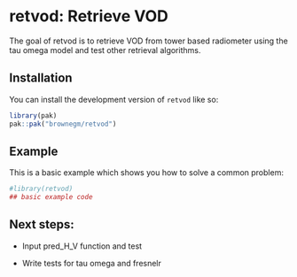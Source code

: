 
<!-- README.md is generated from README.Rmd. Please edit that file -->

# retvod: Retrieve VOD

<!-- badges: start -->

<!-- badges: end -->

The goal of retvod is to retrieve VOD from tower based radiometer using
the tau omega model and test other retrieval algorithms.

## Installation

You can install the development version of `retvod` like so:

``` r
library(pak)
pak::pak("brownegm/retvod")
```

## Example

This is a basic example which shows you how to solve a common problem:

``` r
#library(retvod)
## basic example code
```

## Next steps:

- Input pred_H_V function and test

- Write tests for tau omega and fresnelr
